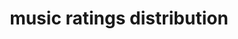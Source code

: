 ---
title: "music ratings distribution"
jsonLocation: "/_data/music.json"
side_nav_img: "/assets/verification.avif"
---